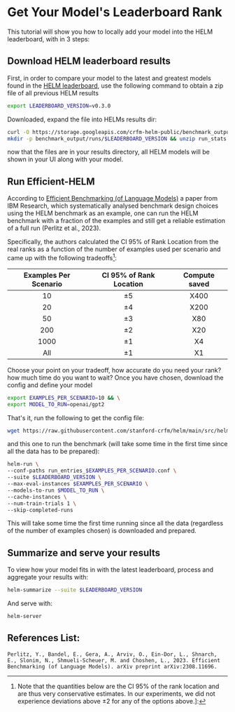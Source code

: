 # Get Your Model's Leaderboard Rank

This tutorial will show you how to locally add your model into the HELM leaderboard, with in 3 steps:

## Download HELM leaderboard results

First, in order to compare your model to the latest and greatest models found in the [HELM leaderboard](https://crfm.stanford.edu/helm/latest/?group=core_scenarios), use the following command to obtain a zip file of all previous HELM results

```bash
export LEADERBOARD_VERSION=v0.3.0
```

Downloaded, expand the file into HELMs results dir:

```bash
curl -O https://storage.googleapis.com/crfm-helm-public/benchmark_output/archives/$LEADERBOARD_VERSION/run_stats.zip &&\
mkdir -p benchmark_output/runs/$LEADERBOARD_VERSION && unzip run_stats.zip -d benchmark_output/runs/$LEADERBOARD_VERSION
```

now that the files are in your results directory, all HELM models will be shown in your UI along with your model.

## Run Efficient-HELM

According to [Efficient Benchmarking (of Language Models)](https://arxiv.org/pdf/2308.11696.pdf) a paper from IBM Research, which systematically analysed benchmark design choices using the HELM benchmark as an example, one can run the HELM benchmark with a fraction of the examples and still get a reliable estimation of a full run (Perlitz et al., 2023).  

Specifically, the authors calculated the CI 95% of Rank Location from the real ranks as a function of the number of examples used per scenario and came up with the following tradeoffs[^1]:

| Examples Per Scenario | CI 95% of Rank Location | Compute saved |
| :-------------------: | :---------------------: | :-----------: |
|          10           |           ±5            |     X400      |
|          20           |           ±4            |     X200      |
|          50           |           ±3            |      X80      |
|          200          |           ±2            |      X20      |
|         1000          |           ±1            |      X4       |
|          All          |           ±1            |      X1       |


Choose your point on your tradeoff, how accurate do you need your rank? how much time do you want to wait? Once you have chosen, download the config and define your model
```bash
export EXAMPLES_PER_SCENARIO=10 && \
export MODEL_TO_RUN=openai/gpt2
```

That's it, run the following to get the config file:

```bash
wget https://raw.githubusercontent.com/stanford-crfm/helm/main/src/helm/benchmark/presentation/run_entries_core_scenarios_$EXAMPLES_PER_SCENARIO.conf -O run_entries_$EXAMPLES_PER_SCENARIO.conf
```

and this one to run the benchmark (will take some time in the first time since all the data has to be prepared):

```bash
helm-run \
--conf-paths run_entries_$EXAMPLES_PER_SCENARIO.conf \
--suite $LEADERBOARD_VERSION \
--max-eval-instances $EXAMPLES_PER_SCENARIO \
--models-to-run $MODEL_TO_RUN \
--cache-instances \
--num-train-trials 1 \
--skip-completed-runs
```

This will take some time the first time running since all the data (regardless of the number of examples chosen) is downloaded and prepared.


## Summarize and serve your results

To view how your model fits in with the latest leaderboard, process and aggregate your results with:

```bash
helm-summarize --suite $LEADERBOARD_VERSION
```

And serve with:

```bash
helm-server
```

## References List:

```Perlitz, Y., Bandel, E., Gera, A., Arviv, O., Ein-Dor, L., Shnarch, E., Slonim, N., Shmueli-Scheuer, M. and Choshen, L., 2023. Efficient Benchmarking (of Language Models). arXiv preprint arXiv:2308.11696.```

[^1]: Note that the quantities below are the CI 95% of the rank location and are thus very conservative estimates. In our experiments, we did not experience deviations above ±2 for any of the options above.]:
